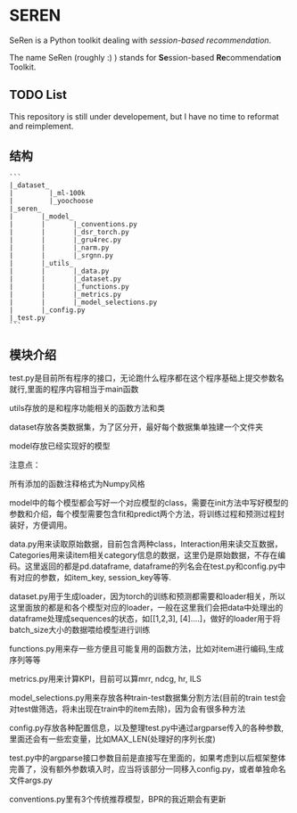 # SEREN

SeRen is a Python toolkit dealing with *session-based recommendation*.

The name SeRen (roughly :) ) stands for **Se**ssion-based **Re**commendatio**n** Toolkit.

## TODO List

This repository is still under developement, but I have no time to reformat and reimplement.


## 结构

    ```
    |_dataset_
    |         |_ml-100k
    |         |_yoochoose
    |_seren_
    |       |_model_
    |       |       |_conventions.py
    |       |       |_dsr_torch.py
    |       |       |_gru4rec.py
    |       |       |_narm.py
    |       |       |_srgnn.py
    |       |_utils_
    |       |       |_data.py
    |       |       |_dataset.py
    |       |       |_functions.py
    |       |       |_metrics.py
    |       |       |_model_selections.py
    |       |_config.py
    |_test.py
    ```

## 模块介绍

test.py是目前所有程序的接口，无论跑什么程序都在这个程序基础上提交参数名就行,里面的程序内容相当于main函数

utils存放的是和程序功能相关的函数方法和类

dataset存放各类数据集，为了区分开，最好每个数据集单独建一个文件夹

model存放已经实现好的模型

注意点：

所有添加的函数注释格式为Numpy风格

model中的每个模型都会写好一个对应模型的class，需要在init方法中写好模型的参数和介绍，每个模型需要包含fit和predict两个方法，将训练过程和预测过程封装好，方便调用。

data.py用来读取原始数据，目前包含两种class，Interaction用来读交互数据，Categories用来读item相关category信息的数据，这里仍是原始数据，不存在编码。这里返回的都是pd.dataframe, dataframe的列名会在test.py和config.py中有对应的参数，如item_key, session_key等等. 

dataset.py用于生成loader，因为torch的训练和预测都需要和loader相关，所以这里面放的都是和各个模型对应的loader，一般在这里我们会把data中处理出的dataframe处理成sequences的状态，如[[1,2,3], [4]....]，做好的loader用于将batch_size大小的数据喂给模型进行训练

functions.py用来存一些方便且可能复用的函数方法，比如对item进行编码,生成序列等等

metrics.py用来计算KPI，目前可以算mrr, ndcg, hr, ILS

model_selections.py用来存放各种train-test数据集分割方法(目前的train test会对test做筛选，将未出现在train中的item去除)，因为会有很多种方法

config.py存放各种配置信息，以及整理test.py中通过argparse传入的各种参数,里面还会有一些宏变量，比如MAX_LEN(处理好的序列长度)

test.py中的argparse接口参数目前是直接写在里面的，如果考虑到以后框架整体完善了，没有额外参数填入时，应当将该部分一同移入config.py，或者单独命名文件args.py

conventions.py里有3个传统推荐模型，BPR的我近期会有更新


